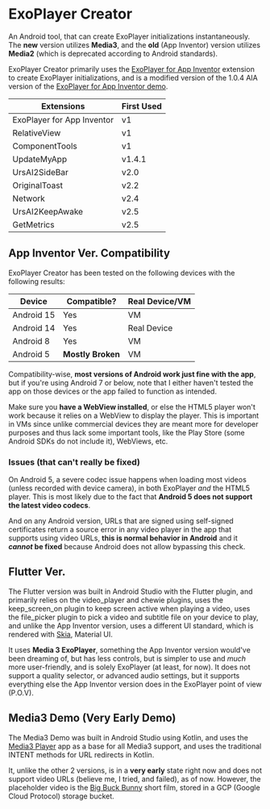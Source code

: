 # ExoPlayer Creator
An Android tool, that can create ExoPlayer initializations instantaneously.
The **new** version utilizes **Media3**, and the **old** (App Inventor) version utilizes **Media2** (which is deprecated according to Android standards).

ExoPlayer Creator primarily uses the [ExoPlayer for App Inventor](https://github.com/zainulhassan815/exoplayer-appinventor) extension to create ExoPlayer initializations, and is a modified version of the 1.0.4 AIA version of the [ExoPlayer for App Inventor demo](https://github.com/zainulhassan815/exoplayer-appinventor/blob/v2.0/aia/exoplayer_v1.0.4.aia).

| Extensions | First Used |
| -------- | ------- |
| ExoPlayer for App Inventor  | v1 |
| RelativeView | v1    |
| ComponentTools | v1   |
| UpdateMyApp | v1.4.1  |
| UrsAI2SideBar | v2.0  |
| OriginalToast | v2.2  |
| Network | v2.4  |
| UrsAI2KeepAwake | v2.5  |
| GetMetrics | v2.5  |


## App Inventor Ver. Compatibility
ExoPlayer Creator has been tested on the following devices with the following results:

| Device | Compatible? | Real Device/VM |
| -------- | ------- |  ------- |
| Android 15  | Yes   |  VM     |
| Android 14 | Yes  |   Real Device   |
| Android 8 | Yes  |   VM   |
| Android 5 | **Mostly Broken**  |   VM   |


Compatibility-wise, **most versions of Android work just fine with the app**, but if you're using Android 7 or below, note that I either haven't tested the app on those devices or the app failed to function as intended.

Make sure you **have a WebView installed**, or else the HTML5 player won't work because it relies on a WebView to display the player. This is important in VMs since unlike commercial devices they are meant more for developer purposes and thus lack some important tools, like the Play Store (some Android SDKs do not include it), WebViews, etc.

### Issues (that can't really be fixed)
On Android 5, a severe codec issue happens when loading most videos (unless recorded with device camera), in both ExoPlayer *and* the HTML5 player. This is most likely due to the fact that **Android 5 does not support the latest video codecs**.

And on any Android version, URLs that are signed using self-signed certificates return a source error in any video player in the app that supports using video URLs, **this is normal behavior in Android** and it ***cannot* be fixed** because Android does not allow bypassing this check.

## Flutter Ver.
The Flutter version was built in Android Studio with the Flutter plugin, and primarily relies on the video_player and chewie plugins, uses the keep_screen_on plugin to keep screen active when playing a video, uses the file_picker plugin to pick a video and subtitle file on your device to play, and unlike the App Inventor version, uses a different UI standard, which is rendered with [Skia](https://skia.org/), Material UI.

It uses **Media 3 ExoPlayer**, something the App Inventor version would've been dreaming of, but has less controls, but is simpler to use and *much* more user-friendly, and is solely ExoPlayer (at least, for now). It does not support a quality selector, or advanced audio settings, but it supports everything else the App Inventor version does in the ExoPlayer point of view (P.O.V).

## Media3 Demo (Very Early Demo)
The Media3 Demo was built in Android Studio using Kotlin, and uses the [Media3 Player](https://github.com/akhorasani/Media3Player) app as a base for all Media3 support, and uses the traditional INTENT methods for URL redirects in Kotlin.

It, unlike the other 2 versions, is in a **very early** state right now and does not support video URLs (believe me, I tried, and failed), as of now. However, the placeholder video is the [Big Buck Bunny](https://peach.blender.org/) short film, stored in a GCP (Google Cloud Protocol) storage bucket.





